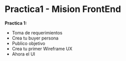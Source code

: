 # Practica1 - Mision FrontEnd
**Practica 1:** 
 - Toma de requerimientos 
 - Crea tu buyer persona 
 - Publico objetivo 
 - Crea tu primer Wireframe UX 
 - Ahora el UI

